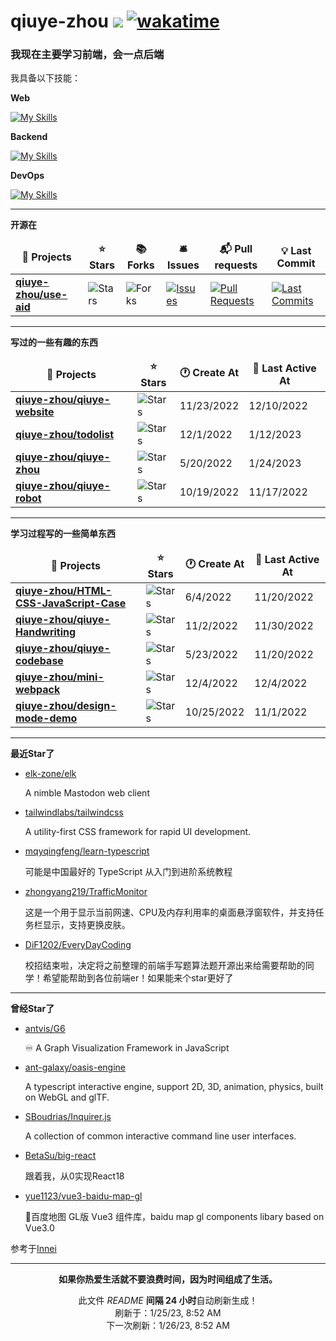 # qiuye-zhou ![](https://visitor-badge.laobi.icu/badge?page_id=qiuye-zhou.readme) [![wakatime](https://wakatime.com/badge/user/9213dc96-df0d-4e66-b0bb-50f9e04e988c.svg)](https://wakatime.com/@9213dc96-df0d-4e66-b0bb-50f9e04e988c)

<h3>我现在主要学习前端，会一点后端</h3>

我具备以下技能：

**Web**

[![My Skills](https://skillicons.dev/icons?i=html,css,js,ts,vue,sass,tailwind,vite,rollupjs,react&perline=10)](https://skillicons.dev)

**Backend**

[![My Skills](https://skillicons.dev/icons?i=nestjs,express,nodejs,mysql,redis&perline=10)](https://skillicons.dev)

**DevOps**

[![My Skills](https://skillicons.dev/icons?i=github,vscode,git,stackoverflow,githubactions&perline=10)](https://skillicons.dev)

------------

**开源在**

<table><thead align=center><tr border: none;><td><b>🎁 Projects</b></td><td><b>⭐ Stars</b></td><td><b>📚 Forks</b></td><td><b>🛎 Issues</b></td><td><b>📬 Pull requests</b></td><td><b>💡 Last Commit</b></td></tr></thead><tbody><tr><td><a href=https://github.com/qiuye-zhou/use-aid><b>qiuye-zhou/use-aid</b></a></td><td><img alt=Stars src="https://img.shields.io/github/stars/qiuye-zhou/use-aid?style=flat-square&labelColor=343b41"></td><td><img alt=Forks src="https://img.shields.io/github/forks/qiuye-zhou/use-aid?style=flat-square&labelColor=343b41"></td><td><a href=https://github.com/qiuye-zhou/use-aid/issues target=_blank><img alt=Issues src="https://img.shields.io/github/issues/qiuye-zhou/use-aid?style=flat-square&labelColor=343b41"></a></td><td><a href=https://github.com/qiuye-zhou/use-aid/pulls target=_blank><img alt="Pull Requests"src="https://img.shields.io/github/issues-pr/qiuye-zhou/use-aid?style=flat-square&labelColor=343b41"></a></td><td><a href=https://github.com/qiuye-zhou/use-aid/commits target=_blank><img alt="Last Commits"src="https://img.shields.io/github/last-commit/qiuye-zhou/use-aid?style=flat-square&labelColor=343b41"></a></td></tr></tbody></table>

------------


**写过的一些有趣的东西**

<table><thead align=center><tr border: none;><td><b>🎁 Projects</b></td><td><b>⭐ Stars</b></td><td><b>🕐 Create At</b></td><td><b>📅 Last Active At</b></td></tr></thead><tbody><tr><td><a href=https://github.com/qiuye-zhou/qiuye-website target=_blank><b>qiuye-zhou/qiuye-website</b></a></td><td><img alt=Stars src="https://img.shields.io/github/stars/qiuye-zhou/qiuye-website?style=flat-square&labelColor=343b41"></td><td>11/23/2022</td><td>12/10/2022</td></tr><tr><td><a href=https://github.com/qiuye-zhou/todolist target=_blank><b>qiuye-zhou/todolist</b></a></td><td><img alt=Stars src="https://img.shields.io/github/stars/qiuye-zhou/todolist?style=flat-square&labelColor=343b41"></td><td>12/1/2022</td><td>1/12/2023</td></tr><tr><td><a href=https://github.com/qiuye-zhou/qiuye-zhou target=_blank><b>qiuye-zhou/qiuye-zhou</b></a></td><td><img alt=Stars src="https://img.shields.io/github/stars/qiuye-zhou/qiuye-zhou?style=flat-square&labelColor=343b41"></td><td>5/20/2022</td><td>1/24/2023</td></tr><tr><td><a href=https://github.com/qiuye-zhou/qiuye-robot target=_blank><b>qiuye-zhou/qiuye-robot</b></a></td><td><img alt=Stars src="https://img.shields.io/github/stars/qiuye-zhou/qiuye-robot?style=flat-square&labelColor=343b41"></td><td>10/19/2022</td><td>11/17/2022</td></tr></tbody></table>

------------

**学习过程写的一些简单东西**

<table><thead align=center><tr border: none;><td><b>🎁 Projects</b></td><td><b>⭐ Stars</b></td><td><b>🕐 Create At</b></td><td><b>📅 Last Active At</b></td></tr></thead><tbody><tr><td><a href=https://github.com/qiuye-zhou/HTML-CSS-JavaScript-Case target=_blank><b>qiuye-zhou/HTML-CSS-JavaScript-Case</b></a></td><td><img alt=Stars src="https://img.shields.io/github/stars/qiuye-zhou/HTML-CSS-JavaScript-Case?style=flat-square&labelColor=343b41"></td><td>6/4/2022</td><td>11/20/2022</td></tr><tr><td><a href=https://github.com/qiuye-zhou/qiuye-Handwriting target=_blank><b>qiuye-zhou/qiuye-Handwriting</b></a></td><td><img alt=Stars src="https://img.shields.io/github/stars/qiuye-zhou/qiuye-Handwriting?style=flat-square&labelColor=343b41"></td><td>11/2/2022</td><td>11/30/2022</td></tr><tr><td><a href=https://github.com/qiuye-zhou/qiuye-codebase target=_blank><b>qiuye-zhou/qiuye-codebase</b></a></td><td><img alt=Stars src="https://img.shields.io/github/stars/qiuye-zhou/qiuye-codebase?style=flat-square&labelColor=343b41"></td><td>5/23/2022</td><td>11/20/2022</td></tr><tr><td><a href=https://github.com/qiuye-zhou/mini-webpack target=_blank><b>qiuye-zhou/mini-webpack</b></a></td><td><img alt=Stars src="https://img.shields.io/github/stars/qiuye-zhou/mini-webpack?style=flat-square&labelColor=343b41"></td><td>12/4/2022</td><td>12/4/2022</td></tr><tr><td><a href=https://github.com/qiuye-zhou/design-mode-demo target=_blank><b>qiuye-zhou/design-mode-demo</b></a></td><td><img alt=Stars src="https://img.shields.io/github/stars/qiuye-zhou/design-mode-demo?style=flat-square&labelColor=343b41"></td><td>10/25/2022</td><td>11/1/2022</td></tr></tbody></table>

------------

**最近Star了**

<ul><li><a href=https://github.com/elk-zone/elk>elk-zone/elk</a><p>A nimble Mastodon web client</p></li><li><a href=https://github.com/tailwindlabs/tailwindcss>tailwindlabs/tailwindcss</a><p>A utility-first CSS framework for rapid UI development.</p></li><li><a href=https://github.com/mqyqingfeng/learn-typescript>mqyqingfeng/learn-typescript</a><p>可能是中国最好的 TypeScript 从入门到进阶系统教程</p></li><li><a href=https://github.com/zhongyang219/TrafficMonitor>zhongyang219/TrafficMonitor</a><p>这是一个用于显示当前网速、CPU及内存利用率的桌面悬浮窗软件，并支持任务栏显示，支持更换皮肤。</p></li><li><a href=https://github.com/DiF1202/EveryDayCoding>DiF1202/EveryDayCoding</a><p>校招结束啦，决定将之前整理的前端手写题算法题开源出来给需要帮助的同学！希望能帮助到各位前端er！如果能来个star更好了</p></li></ul>

------------

**曾经Star了**

<ul><li><a href=https://github.com/antvis/G6>antvis/G6</a><p>♾ A Graph Visualization Framework in JavaScript</p></li><li><a href=https://github.com/ant-galaxy/oasis-engine>ant-galaxy/oasis-engine</a><p>A typescript interactive engine, support 2D, 3D, animation, physics, built on WebGL and glTF.</p></li><li><a href=https://github.com/SBoudrias/Inquirer.js>SBoudrias/Inquirer.js</a><p>A collection of common interactive command line user interfaces.</p></li><li><a href=https://github.com/BetaSu/big-react>BetaSu/big-react</a><p>跟着我，从0实现React18</p></li><li><a href=https://github.com/yue1123/vue3-baidu-map-gl>yue1123/vue3-baidu-map-gl</a><p>🎉百度地图 GL版 Vue3 组件库，baidu map gl components libary based on Vue3.0</p></li></ul>

参考于[Innei](https://github.com/Innei/Innei)

------------

<p align=center><strong>如果你热爱生活就不要浪费时间，因为时间组成了生活。</strong></p>
<p align=center>此文件 <i>README</i> <b>间隔 24 小时</b>自动刷新生成！<br>刷新于：1/25/23, 8:52 AM<br>下一次刷新：1/26/23, 8:52 AM</p>
